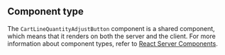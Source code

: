 ## Component type

The `CartLineQuantityAdjustButton` component is a shared component, which means that it renders on both the server and the client. For more information about component types, refer to [React Server Components](/api/hydrogen/framework/react-server-components).

